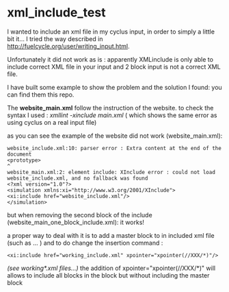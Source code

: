 # xml_include_test
I wanted to include an xml file in my cyclus input, in order to simply a little bit it...
I tried the way described in http://fuelcycle.org/user/writing_input.html.

Unfortunately it did not work as is : apparently XMLinclude is only able to include correct XML file in your input and 2 block input is not a correct XML file.

I have built some example to show the problem and the solution I found: you can find them this repo.

The **website_main.xml** follow the instruction of the website.
to check the syntax I used : *xmllint -xinclude main.xml* ( which shows the same error as using cyclus on a real input file)

as you can see the example of the website did not work (website_main.xml):

    website_include.xml:10: parser error : Extra content at the end of the document
    <prototype>
    ^
    website_main.xml:2: element include: XInclude error : could not load website_include.xml, and no fallback was found
    <?xml version="1.0"?>
    <simulation xmlns:xi="http://www.w3.org/2001/XInclude">
    <xi:include href="website_include.xml"/>
    </simulation>



but when removing the second block of the include (website_main_one_block_include.xml):
it works!

a proper way to deal with it is to add a master block to in included xml file (such as <XXX> ... </XXX>) and to do change the insertion command :

    <xi:include href="working_include.xml" xpointer="xpointer(//XXX/*)"/>
    
*(see working\*.xml files...)*
the addition of xpointer="xpointer(//XXX/*)" will allows to include all blocks in the <XXX> </XXX> block but without including the master block <XXX>

